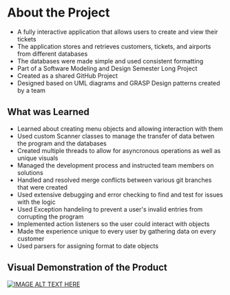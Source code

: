 # About the Project
- A fully interactive application that allows users to create and view their tickets
- The application stores and retrieves customers, tickets, and airports from different databases
- The databases were made simple and used consistent formatting
- Part of a Software Modeling and Design Semester Long Project
- Created as a shared GitHub Project
- Designed based on UML diagrams and GRASP Design patterns created by a team

## What was Learned
- Learned about creating menu objects and allowing interaction with them
- Used custom Scanner classes to manage the transfer of data betwen the program and the databases
- Created multiple threads to allow for asyncronous operations as well as unique visuals
- Managed the development process and instructed team members on solutions
- Handled and resolved merge conflicts between various git branches that were created
- Used extensive debugging and error checking to find and test for issues with the logic
- Used Exception handeling to prevent a user's invalid entries from corrupting the program
- Implemented action listeners so the user could interact with objects
- Made the experience unique to every user by gathering data on every customer
- Used parsers for assigning format to date objects


## Visual Demonstration of the Product
[![IMAGE ALT TEXT HERE](https://img.youtube.com/vi/WH5MuTjPKhk/0.jpg)](https://www.youtube.com/watch?v=WH5MuTjPKhk)
